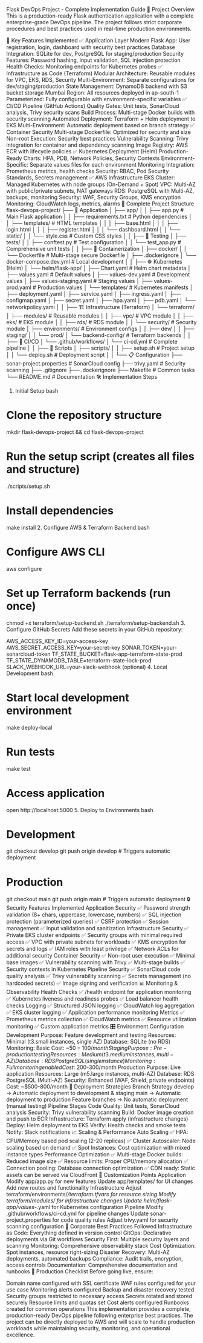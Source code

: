 Flask DevOps Project - Complete Implementation Guide
🎯 Project Overview
This is a production-ready Flask authentication application with a complete enterprise-grade DevOps pipeline. The project follows strict corporate procedures and best practices used in real-time production environments.

🚀 Key Features Implemented
✅ Application Layer
Modern Flask App: User registration, login, dashboard with security best practices
Database Integration: SQLite for dev, PostgreSQL for staging/production
Security Features: Password hashing, input validation, SQL injection protection
Health Checks: Monitoring endpoints for Kubernetes probes
✅ Infrastructure as Code (Terraform)
Modular Architecture: Reusable modules for VPC, EKS, RDS, Security
Multi-Environment: Separate configurations for dev/staging/production
State Management: DynamoDB backend with S3 bucket storage
Mumbai Region: All resources deployed in ap-south-1
Parameterized: Fully configurable with environment-specific variables
✅ CI/CD Pipeline (GitHub Actions)
Quality Gates: Unit tests, SonarCloud analysis, Trivy security scans
Build Process: Multi-stage Docker builds with security scanning
Automated Deployment: Terraform + Helm deployment to EKS
Multi-Environment: Automatic deployment based on branch strategy
✅ Container Security
Multi-stage Dockerfile: Optimized for security and size
Non-root Execution: Security best practices
Vulnerability Scanning: Trivy integration for container and dependency scanning
Image Registry: AWS ECR with lifecycle policies
✅ Kubernetes Deployment (Helm)
Production-Ready Charts: HPA, PDB, Network Policies, Security Contexts
Environment-Specific: Separate values files for each environment
Monitoring Integration: Prometheus metrics, health checks
Security: RBAC, Pod Security Standards, Secrets management
✅ AWS Infrastructure
EKS Cluster: Managed Kubernetes with node groups (On-Demand + Spot)
VPC: Multi-AZ with public/private subnets, NAT gateways
RDS: PostgreSQL with Multi-AZ, backups, monitoring
Security: WAF, Security Groups, KMS encryption
Monitoring: CloudWatch logs, metrics, alarms
📁 Complete Project Structure
flask-devops-project/
├── 📱 Application
│   ├── app/
│   │   ├── app.py              # Main Flask application
│   │   ├── requirements.txt    # Python dependencies
│   │   ├── templates/          # HTML templates
│   │   │   ├── base.html
│   │   │   ├── login.html
│   │   │   ├── register.html
│   │   │   └── dashboard.html
│   │   └── static/
│   │       └── style.css       # Custom CSS styles
│   │
├── 🧪 Testing
│   ├── tests/
│   │   ├── conftest.py         # Test configuration
│   │   └── test_app.py         # Comprehensive unit tests
│   │
├── 🐳 Containerization
│   ├── docker/
│   │   └── Dockerfile          # Multi-stage secure Dockerfile
│   ├── .dockerignore
│   └── docker-compose.dev.yml  # Local development
│   │
├── ☸ Kubernetes (Helm)
│   └── helm/flask-app/
│       ├── Chart.yaml          # Helm chart metadata
│       ├── values.yaml         # Default values
│       ├── values-dev.yaml     # Development values
│       ├── values-staging.yaml # Staging values
│       ├── values-prod.yaml    # Production values
│       └── templates/          # Kubernetes manifests
│           ├── deployment.yaml
│           ├── service.yaml
│           ├── ingress.yaml
│           ├── configmap.yaml
│           ├── secret.yaml
│           ├── hpa.yaml
│           ├── pdb.yaml
│           └── networkpolicy.yaml
│   │
├── 🏗️ Infrastructure (Terraform)
│   └── terraform/
│       ├── modules/            # Reusable modules
│       │   ├── vpc/           # VPC module
│       │   ├── eks/           # EKS module
│       │   ├── rds/           # RDS module
│       │   └── security/      # Security module
│       ├── environments/       # Environment configs
│       │   ├── dev/
│       │   ├── staging/
│       │   └── prod/
│       └── backend-config/     # Terraform backends
│   │
├── 🔄 CI/CD
│   └── .github/workflows/
│       └── ci-cd.yml          # Complete pipeline
│   │
├── 📜 Scripts
│   ├── scripts/
│   │   ├── setup.sh           # Project setup
│   │   └── deploy.sh          # Deployment script
│   │
└── 📋 Configuration
    ├── sonar-project.properties # SonarCloud config
    ├── trivy.yaml              # Security scanning
    ├── .gitignore
    ├── .dockerignore
    ├── Makefile                # Common tasks
    └── README.md               # Documentation
🛠️ Implementation Steps
1. Initial Setup
bash
# Clone the repository structure
mkdir flask-devops-project && cd flask-devops-project

# Run the setup script (creates all files and structure)
./scripts/setup.sh

# Install dependencies
make install
2. Configure AWS & Terraform Backend
bash
# Configure AWS CLI
aws configure

# Set up Terraform backends (run once)
chmod +x terraform/setup-backend.sh
./terraform/setup-backend.sh
3. Configure GitHub Secrets
Add these secrets in your GitHub repository:

AWS_ACCESS_KEY_ID=your-access-key
AWS_SECRET_ACCESS_KEY=your-secret-key
SONAR_TOKEN=your-sonarcloud-token
TF_STATE_BUCKET=flask-app-terraform-state-prod
TF_STATE_DYNAMODB_TABLE=terraform-state-lock-prod
SLACK_WEBHOOK_URL=your-slack-webhook (optional)
4. Local Development
bash
# Start local development environment
make deploy-local

# Run tests
make test

# Access application
open http://localhost:5000
5. Deploy to Environments
bash
# Development
git checkout develop
git push origin develop  # Triggers automatic deployment

# Production
git checkout main
git push origin main     # Triggers automatic deployment
🔒 Security Features Implemented
Application Security
✅ Password strength validation (8+ chars, uppercase, lowercase, numbers)
✅ SQL injection protection (parameterized queries)
✅ CSRF protection
✅ Session management
✅ Input validation and sanitization
Infrastructure Security
✅ Private EKS cluster endpoints
✅ Security groups with minimal required access
✅ VPC with private subnets for workloads
✅ KMS encryption for secrets and logs
✅ IAM roles with least privilege
✅ Network ACLs for additional security
Container Security
✅ Non-root user execution
✅ Minimal base images
✅ Vulnerability scanning with Trivy
✅ Multi-stage builds
✅ Security contexts in Kubernetes
Pipeline Security
✅ SonarCloud code quality analysis
✅ Trivy vulnerability scanning
✅ Secrets management (no hardcoded secrets)
✅ Image signing and verification
📊 Monitoring & Observability
Health Checks
✅ /health endpoint for application monitoring
✅ Kubernetes liveness and readiness probes
✅ Load balancer health checks
Logging
✅ Structured JSON logging
✅ CloudWatch log aggregation
✅ EKS cluster logging
✅ Application performance monitoring
Metrics
✅ Prometheus metrics collection
✅ CloudWatch metrics
✅ Resource utilization monitoring
✅ Custom application metrics
🎛️ Environment Configuration
Development
Purpose: Feature development and testing
Resources: Minimal (t3.small instances, single AZ)
Database: SQLite (no RDS)
Monitoring: Basic
Cost: ~$50-100/month
Staging
Purpose: Pre-production testing
Resources: Medium (t3.medium instances, multi-AZ)
Database: RDS PostgreSQL (single instance)
Monitoring: Full monitoring enabled
Cost: ~$200-300/month
Production
Purpose: Live application
Resources: Large (m5.large instances, multi-AZ)
Database: RDS PostgreSQL (Multi-AZ)
Security: Enhanced (WAF, Shield, private endpoints)
Cost: ~$500-800/month
🚀 Deployment Strategies
Branch Strategy
develop → Automatic deployment to development & staging
main → Automatic deployment to production
Feature branches → No automatic deployment (manual testing)
Pipeline Stages
Code Quality: Unit tests, SonarCloud analysis
Security: Trivy vulnerability scanning
Build: Docker image creation and push to ECR
Infrastructure: Terraform apply (infrastructure changes)
Deploy: Helm deployment to EKS
Verify: Health checks and smoke tests
Notify: Slack notifications
📈 Scaling & Performance
Auto Scaling
✅ HPA: CPU/Memory based pod scaling (2-20 replicas)
✅ Cluster Autoscaler: Node scaling based on demand
✅ Spot Instances: Cost optimization with mixed instance types
Performance Optimization
✅ Multi-stage Docker builds: Reduced image size
✅ Resource limits: Proper CPU/memory allocation
✅ Connection pooling: Database connection optimization
✅ CDN ready: Static assets can be served via CloudFront
🔧 Customization Points
Application
Modify app/app.py for new features
Update app/templates/ for UI changes
Add new routes and functionality
Infrastructure
Adjust terraform/environments/*/terraform.tfvars for resource sizing
Modify terraform/modules/ for infrastructure changes
Update helm/flask-app/values-*.yaml for Kubernetes configuration
Pipeline
Modify .github/workflows/ci-cd.yml for pipeline changes
Update sonar-project.properties for code quality rules
Adjust trivy.yaml for security scanning configuration
🎯 Corporate Best Practices Followed
Infrastructure as Code: Everything defined in version control
GitOps: Declarative deployments via Git workflows
Security First: Multiple security layers and scanning
Monitoring: Comprehensive observability stack
Cost Optimization: Spot instances, resource right-sizing
Disaster Recovery: Multi-AZ deployments, automated backups
Compliance: Audit trails, encryption, access controls
Documentation: Comprehensive documentation and runbooks
🚨 Production Checklist
Before going live, ensure:

 Domain name configured with SSL certificate
 WAF rules configured for your use case
 Monitoring alerts configured
 Backup and disaster recovery tested
 Security groups restricted to necessary access
 Secrets rotated and stored securely
 Resource limits and quotas set
 Cost alerts configured
 Runbooks created for common operations
This implementation provides a complete, production-ready DevOps pipeline following enterprise best practices. The project can be directly deployed to AWS and will scale to handle production workloads while maintaining security, monitoring, and operational excellence.

